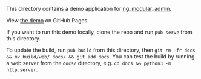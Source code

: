 This directory contains a demo application for
[ng_modular_admin](https://github.com/HyperionGray/ng_modular_admin).

View [the demo](https://hyperiongray.github.io/ng_modular_admin_demo/) on GitHub
Pages.

If you want to run this demo locally, clone the repo and run `pub serve` from
this directory.

To update the build, run `pub build` from this directory, then
`git rm -fr docs && mv build/web/ docs/ && git add docs`. You can test the build
by running a web server from the `docs/` directory, e.g.
`cd docs && python3 -m http.server`.
